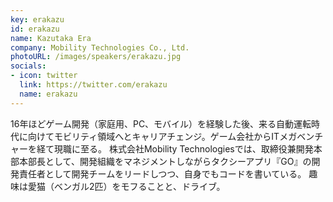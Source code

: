 ```yaml
---
key: erakazu
id: erakazu
name: Kazutaka Era
company: Mobility Technologies Co., Ltd.
photoURL: /images/speakers/erakazu.jpg
socials:
- icon: twitter
  link: https://twitter.com/erakazu
  name: erakazu
---
```

16年ほどゲーム開発（家庭用、PC、モバイル）を経験した後、来る自動運転時代に向けてモビリティ領域へとキャリアチェンジ。ゲーム会社からITメガベンチャーを経て現職に至る。
株式会社Mobility Technologiesでは、取締役兼開発本部本部長として、開発組織をマネジメントしながらタクシーアプリ『GO』の開発責任者として開発チームをリードしつつ、自身でもコードを書いている。
趣味は愛猫（ベンガル2匹）をモフることと、ドライブ。
